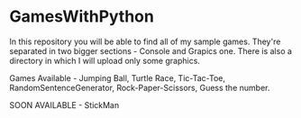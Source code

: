 # GamesWithPython

In this repository you will be able to find all of my sample games. They're separated in two bigger sections - Console and Grapics one.
There is also a directory in which I will upload only some graphics. 

Games Available - Jumping Ball, Turtle Race, Tic-Tac-Toe, RandomSentenceGenerator, Rock-Paper-Scissors, Guess the number.

SOON AVAILABLE - StickMan
                  
